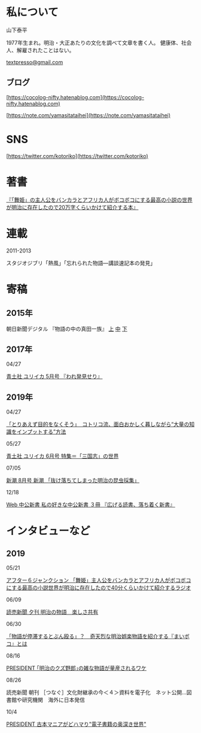 # 私について

山下泰平

1977年生まれ。明治・大正あたりの文化を調べて文章を書く人。
健康体、社会人、解雇されたことはない。

[textpresso@gmail.com](textpresso@gmail.com)

## ブログ
[https://cocolog-nifty.hatenablog.com](https://cocolog-nifty.hatenablog.com)

[https://note.com/yamasitataihei](https://note.com/yamasitataihei)

# SNS
[https://twitter.com/kotoriko](https://twitter.com/kotoriko)

# 著書

[『「舞姫」の主人公をバンカラとアフリカ人がボコボコにする最高の小説の世界が明治に存在したので20万字くらいかけて紹介する本』](https://amzn.to/2QWzIjN)

# 連載

2011-2013

スタジオジブリ「熱風」「忘れられた物語―講談速記本の発見」

# 寄稿

## 2015年

朝日新聞デジタル 『物語の中の真田一族』 [上](http://www.asahi.com/special/sanada/tales-of-sanada-part1.html) [中](http://www.asahi.com/special/sanada/tales-of-sanada-part2.html) [下](http://www.asahi.com/special/sanada/tales-of-sanada-part3.html)

## 2017年

04/27

[青土社 ユリイカ 5月号 『われ発見せり』](http://www.seidosha.co.jp/book/index.php?id=3039)

## 2019年

04/27

[「とりあえず目的をなくそう」　コトリコ流、面白おかしく暮しながら“大量の知識をインプットする”方法](https://nlab.itmedia.co.jp/nl/articles/1904/27/news012.html)

05/27

[青土社 ユリイカ 6月号 特集＝「三国志」の世界](http://www.seidosha.co.jp/book/index.php?id=3303)

07/05

[新潮 8月号 新潮 「抜け落ちてしまった明治の昆虫採集」](https://www.shinchosha.co.jp/shincho/backnumber/20190705/)

12/18

[Web 中公新書 私の好きな中公新書 ３冊 『広げる読書、落ち着く新書』](http://www.chuko.co.jp/shinsho/portal/113176.html)

# インタビューなど

## 2019

05/21

[アフター６ジャンクション 「舞姫」主人公をバンカラとアフリカ人がボコボコにする最高の小説世界が明治に存在したので40分くらいかけて紹介するラジオ](https://www.tbsradio.jp/372592)

06/09

[読売新聞 夕刊  明治の物語　楽しさ共有]()

06/30

[「物語が停滞するとぶん殴る」？　奇天烈な明治娯楽物語を紹介する『まいボコ』とは](https://dot.asahi.com/aera/2019062700082.html)

08/16

[PRESIDENT  ｢明治のクズ野郎｣の雑な物語が量産されるワケ](https://president.jp/articles/-/29583)

08/26

読売新聞 朝刊 ［つなぐ］文化財継承の今＜４＞資料を電子化　ネット公開…図書館や研究機関　海外に日本発信

10/4

[PRESIDENT 古本マニアがどハマり"電子書籍の奥深き世界" ](https://president.jp/articles/-/30139)
